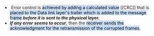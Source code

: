 -  Error control is <mark style="background: #ADCCFFA6;">achieved by adding a calculated value</mark> [[CRC]] that is<mark style="background: #ADCCFFA6;"> placed to the Data link layer's trailer which is added to the message frame</mark> ***before it is sent to the physical layer.***
- ***If any error seems to occur***, then the <mark style="background: #ADCCFFA6;">receiver sends the acknowledgment for the retransmission of the corrupted frames</mark>.
